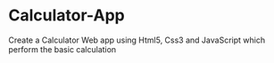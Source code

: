 # Calculator-App

Create a Calculator Web app using Html5, Css3 and JavaScript which perform the basic calculation
